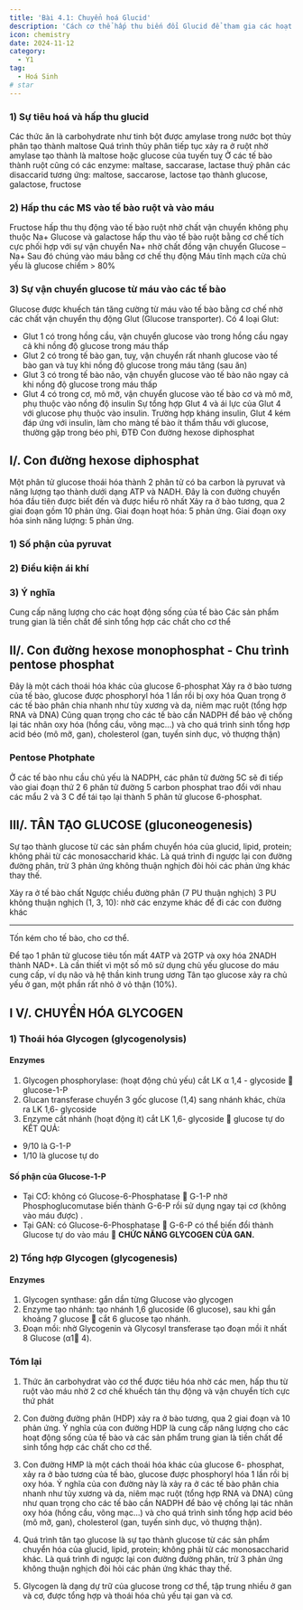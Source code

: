 ```yaml
---
title: 'Bài 4.1: Chuyển hoá Glucid'
description: 'Cách cơ thể hấp thu biến đổi Glucid để tham gia các hoạt động sống của tế bào'
icon: chemistry
date: 2024-11-12
category:
  - Y1
tag:
  - Hoá Sinh
# star
---
```


### 1) Sự tiêu hoá và hấp thu glucid

Các thức ăn là carbohydrate như tinh bột được amylase trong nước bọt thủy phân tạo thành maltose
Quá trình thủy phân tiếp tục xảy ra ở ruột nhờ amylase tạo thành là maltose hoặc glucose của tuyến tuỵ
Ở các tế bào thành ruột cũng có các enzyme: maltase, saccarase, lactase thuỷ phân các disaccarid tương ứng: maltose, saccarose, lactose tạo thành glucose, galactose, fructose

### 2) Hấp thu các MS vào tế bào ruột và vào máu

Fructose hấp thu thụ động vào tế bào ruột nhờ chất vận chuyển không phụ thuộc Na+
Glucose và galactose hấp thu vào tế bào ruột bằng cơ chế tích cực phối hợp với sự vận chuyển Na+ nhờ chất đồng vận chuyển Glucose – Na+
Sau đó chúng vào máu bằng cơ chế thụ động
Máu tĩnh mạch cửa chủ yếu là glucose chiếm > 80%

### 3) Sự vận chuyển glucose từ máu vào các tế bào

Glucose được khuếch tán tăng cường từ máu vào tế bào bằng cơ chế nhờ các chất vận chuyển thụ động Glut (Glucose transporter). Có 4 loại Glut:

* Glut 1 có trong hồng cầu, vận chuyển glucose vào trong hồng cầu ngay cả khi nồng độ glucose trong máu thấp
* Glut 2 có trong tế bào gan, tuỵ, vận chuyển rất nhanh glucose vào tế bào gan và tuỵ khi nồng độ glucose trong máu tăng (sau ăn)
* Glut 3 có trong tế bào não, vận chuyển glucose vào tế bào não ngay cả khi nồng độ glucose trong máu thấp
* Glut 4 có trong cơ, mô mỡ, vận chuyển glucose vào tế bào cơ và mô mỡ, phụ thuộc vào nồng độ insulin
  Sự tổng hợp Glut 4 và ái lực của Glut 4 với glucose phụ thuộc vào insulin. Trường hợp kháng insulin, Glut 4 kém đáp ứng với insulin, làm cho màng tế bào ít thẩm thấu với glucose, thường gặp trong béo phì, ĐTĐ
  Con đường hexose diphosphat

## I/. Con đường hexose diphosphat

Một phân tử glucose thoái hóa thành 2 phân tử có ba carbon là pyruvat và năng lượng tạo thành dưới dạng ATP và NADH.
Đây là con đường chuyển hóa đầu tiên được biết đến và được hiểu rõ nhất
Xảy ra ở bào tương, qua 2 giai đoạn gồm 10 phản ứng. Giai đoạn hoạt hóa: 5 phản ứng. Giai đoạn oxy hóa sinh năng lượng: 5 phản ứng.

### 1) Số phận của pyruvat

### 2) Điều kiện ái khí

### 3) Ý nghĩa

Cung cấp năng lượng cho các hoạt động sống của tế bào
Các sản phẩm trung gian là tiền chất để sinh tổng hợp các
chất cho cơ thể

## II/. Con đường hexose monophosphat - Chu trình pentose phosphat

Đây là một cách thoái hóa khác của glucose 6-phosphat
Xảy ra ở bào tương của tế bào, glucose được phosphoryl hóa 1 lần rồi bị oxy hóa
Quan trọng ở các tế bào phân chia nhanh như tủy xương và da, niêm mạc ruột (tổng hợp RNA và DNA)
Cũng quan trọng cho các tế bào cần NADPH để bảo vệ chống lại tác nhân oxy hóa (hồng cầu, võng mạc…) và cho quá trình sinh tổng hợp acid béo (mô mỡ, gan), cholesterol
(gan, tuyến sinh dục, vỏ thượng thận)

### Pentose Photphate

Ở các tế bào nhu cầu chủ yếu là NADPH, các phân tử đường 5C sẽ đi tiếp vào giai đoạn thứ 2
6 phân tử đường 5 carbon phosphat trao đổi với nhau các mẩu 2 và 3 C để tái tạo lại thành 5 phân tử glucose 6-phosphat.

## III/. TÂN TẠO GLUCOSE (gluconeogenesis)

Sự tạo thành glucose từ các sản phẩm chuyển hóa của glucid, lipid, protein; không phải từ các monosaccharid khác.
Là quá trình đi ngược lại con đường đường phân, trừ 3 phản ứng không thuận nghịch đòi hỏi các phản ứng khác thay thế.

<!-- Picture-->

Xảy ra ở tế bào chất
Ngược chiều đường phân (7 PU thuận nghịch)
3 PU không thuận nghịch (1, 3, 10): nhờ các enzyme khác để đi các con đường khác

<hr>
Tốn kém cho tế bào, cho cơ thể.

Để tạo 1 phân tử glucose tiêu tốn mất 4ATP và 2GTP và oxy hóa 2NADH thành NAD+.
Là cần thiết vì một số mô sử dụng chủ yếu glucose do máu cung cấp, ví dụ não và hệ thần kinh trung ương
Tân tạo glucose xảy ra chủ yếu ở gan, một phần rất nhỏ ở vỏ thận (10%).

## I V/. CHUYỂN HÓA GLYCOGEN

### 1) Thoái hóa Glycogen (glycogenolysis)

#### Enzymes

1. Glycogen phosphorylase:
   (hoạt động chủ yếu) cắt LK α 1,4 - glycoside  glucose-1-P
2. Glucan transferase
   chuyển 3 gốc glucose (1,4) sang nhánh khác, chừa ra LK 1,6- glycoside
3. Enzyme cắt nhánh
   (hoạt động ít) cắt LK 1,6- glycoside  glucose tự do
   KẾT QUẢ:
* 9/10 là G-1-P
* 1/10 là glucose tự do

#### Số phận của Glucose-1-P

* Tại CƠ: không có Glucose-6-Phosphatase  G-1-P nhờ Phosphoglucomutase biến thành G-6-P rồi sử dụng ngay tại cơ (không vào máu được) .
* Tại GAN: có Glucose-6-Phosphatase  G-6-P có thể biến đổi thành Glucose tự do vào máu  **CHỨC NĂNG GLYCOGEN CỦA GAN.**

### 2) Tổng hợp Glycogen (glycogenesis)

#### Enzymes

1. Glycogen synthase: gắn dần từng Glucose vào glycogen
2. Enzyme tạo nhánh: tạo nhánh 1,6 glucoside (6 glucose), sau khi gắn khoảng 7 glucose  cắt 6 glucose tạo nhánh.
3. Đoạn mồi: nhờ Glycogenin và Glycosyl transferase tạo đoạn mồi ít nhất 8 Glucose (α1 4).

### Tóm lại

1. Thức ăn carbohydrat vào cơ thể được tiêu hóa nhờ các men, hấp thu từ ruột vào máu nhờ 2 cơ chế khuếch tán thụ động và vận chuyển tích cực thứ phát

2. Con đường đường phân (HDP) xảy ra ở bào tương, qua 2 giai đoạn và 10 phản ứng. Ý nghĩa của con đường HDP là cung cấp năng lượng cho các hoạt động sống của tế bào và các sản phẩm trung gian là tiền chất để sinh tổng hợp các chất cho cơ thể.

3. Con đường HMP là một cách thoái hóa khác của glucose 6- phosphat, xảy ra ở bào tương của tế bào, glucose được phosphoryl hóa 1 lần rồi bị oxy hóa. Ý nghĩa của con đường này là xảy ra ở các tế bào phân chia nhanh như tủy xương và da, niêm mạc ruột (tổng hợp RNA và DNA) cũng như quan trọng cho các tế bào cần NADPH để bảo vệ chống lại tác nhân oxy hóa (hồng cầu, võng mạc…) và cho quá trình sinh tổng hợp acid béo (mô mỡ, gan), cholesterol (gan, tuyến sinh dục, vỏ thượng thận).

4. Quá trình tân tạo glucose là sự tạo thành glucose từ các sản phẩm chuyển hóa của glucid, lipid, protein; không phải từ các monosaccharid khác. Là quá trình đi ngược lại con đường đường phân, trừ 3 phản ứng không thuận nghịch đòi hỏi các phản ứng khác thay thế.

5. Glycogen là dạng dự trữ của glucose trong cơ thể,
   tập trung nhiều ở gan và cơ, được tổng hợp và thoái hóa chủ yếu tại gan và cơ.
